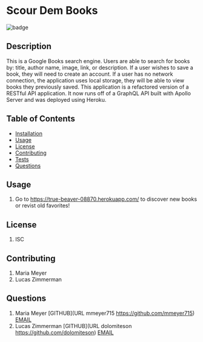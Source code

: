 
  # Scour Dem Books

  ![badge](https://img.shields.io/badge/license-ISC-blueviolet)
  
  
  ## Description
  This is a Google Books search engine. Users are able to search for books by: title, author name, image, link, or description. If a user wishes to save a book, they will need to create an account. If a user has no network connection, the application uses local storage, they will be able to view books they previously saved. This application is a refactored version of a RESTful API application. It now runs off of a GraphQL API built with Apollo Server and was deployed using Heroku. 

  ## Table of Contents

  * [Installation](#installation)
  * [Usage](#usage)
  * [License](#license)
  * [Contributing](#contributing)
  * [Tests](#tests)
  * [Questions](#questions)
  

  ## Usage
  1. Go to https://true-beaver-08870.herokuapp.com/ to discover new books or revist old favorites!
  

  ## License
  1. ISC
  

  ## Contributing
  1. Maria Meyer
  2. Lucas Zimmerman
  
  
  ## Questions
  1. Maria Meyer
  	[GITHUB](URL mmeyer715 https://github.com/mmeyer715)
  	[EMAIL](mailto:mbean1216@icloud.com)
  2. Lucas Zimmerman
  	[GITHUB](URL dolomiteson https://github.com/dolomiteson)
  	[EMAIL](mailto:zimmerman.lucas@hotmail.com)
  
  
